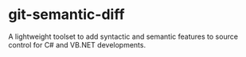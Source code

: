 git-semantic-diff
=================

A lightweight toolset to add syntactic and semantic features to source control for C# and VB.NET developments.
